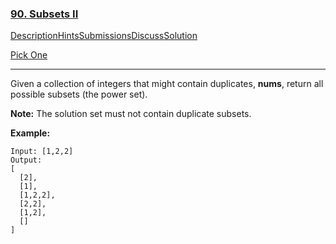 ### [90. Subsets II](https://leetcode.com/problems/subsets-ii/description/)

[Description](https://leetcode.com/problems/subsets-ii/description/)[Hints](https://leetcode.com/problems/subsets-ii/hints/)[Submissions](https://leetcode.com/problems/subsets-ii/submissions/)[Discuss](https://leetcode.com/problems/subsets-ii/discuss/)[Solution](https://leetcode.com/problems/subsets-ii/solution/)

[Pick One](https://leetcode.com/problems/random-one-question/)

------

Given a collection of integers that might contain duplicates, **nums**, return all possible subsets (the power set).

**Note:** The solution set must not contain duplicate subsets.

**Example:**

```
Input: [1,2,2]
Output:
[
  [2],
  [1],
  [1,2,2],
  [2,2],
  [1,2],
  []
]
```

